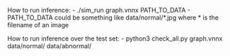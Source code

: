 How to run inference:
    - ./sim_run graph.vnnx PATH_TO_DATA
    - PATH_TO_DATA could be something like data/normal/*.jpg where * is the filename of an image

How to run inference over the test set:
    - python3 check_all.py graph.vnnx data/normal/ data/abnormal/